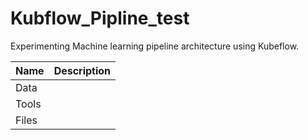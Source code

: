# Kubflow_Pipline_test
Experimenting Machine learning pipeline architecture using Kubeflow.

Name | Description
-----|------------
Data | 
Tools|
Files|
